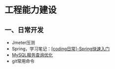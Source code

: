 # 工程能力建设 

## 一、日常开发  

- Jmeter压测
- Spring，学习笔记：[[coding日常]-Spring快速入门](https://zhuanlan.zhihu.com/p/411553672)
- [MySQL服务查询优化](https://zhuanlan.zhihu.com/p/344215738)  
- git常用命令
